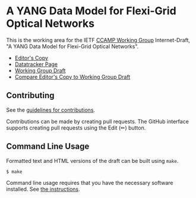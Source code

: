 # A YANG Data Model for Flexi-Grid Optical Networks

This is the working area for the IETF [CCAMP Working Group](https://datatracker.ietf.org/wg/ccamp/documents/) Internet-Draft, "A YANG Data Model for Flexi-Grid Optical Networks".

* [Editor's Copy](https://ietf-ccamp-wg.github.io/draft-ietf-ccamp-flexigrid-yang/#go.draft-ietf-ccamp-flexigrid-yang.html)
* [Datatracker Page](https://datatracker.ietf.org/doc/draft-ietf-ccamp-flexigrid-yang)
* [Working Group Draft](https://datatracker.ietf.org/doc/html/draft-ietf-ccamp-flexigrid-yang)
* [Compare Editor's Copy to Working Group Draft](https://ietf-ccamp-wg.github.io/draft-ietf-ccamp-flexigrid-yang/#go.draft-ietf-ccamp-flexigrid-yang.diff)


## Contributing

See the
[guidelines for contributions](https://github.com/ietf-ccamp-wg/draft-ietf-ccamp-flexigrid-yang/blob/main/CONTRIBUTING.md).

Contributions can be made by creating pull requests.
The GitHub interface supports creating pull requests using the Edit (✏) button.


## Command Line Usage

Formatted text and HTML versions of the draft can be built using `make`.

```sh
$ make
```

Command line usage requires that you have the necessary software installed.  See
[the instructions](https://github.com/martinthomson/i-d-template/blob/main/doc/SETUP.md).


